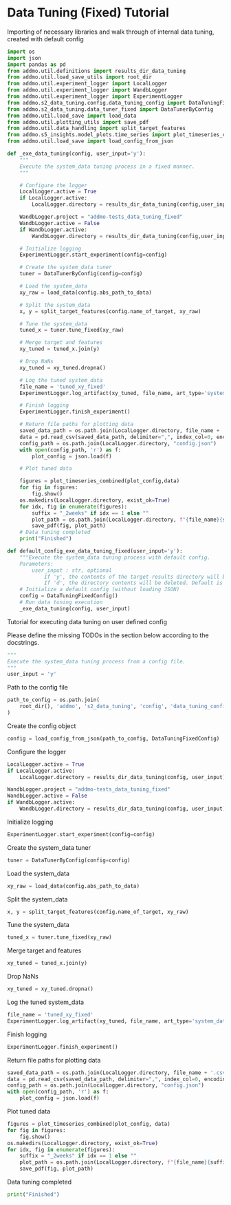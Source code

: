 
# Data Tuning (Fixed) Tutorial

Importing of necessary libraries and walk through of internal data tuning, created with default config

```python
import os
import json
import pandas as pd
from addmo.util.definitions import results_dir_data_tuning
from addmo.util.load_save_utils import root_dir
from addmo.util.experiment_logger import LocalLogger
from addmo.util.experiment_logger import WandbLogger
from addmo.util.experiment_logger import ExperimentLogger
from addmo.s2_data_tuning.config.data_tuning_config import DataTuningFixedConfig
from addmo.s2_data_tuning.data_tuner_fixed import DataTunerByConfig
from addmo.util.load_save import load_data
from addmo.util.plotting_utils import save_pdf
from addmo.util.data_handling import split_target_features
from addmo.s5_insights.model_plots.time_series import plot_timeseries_combined
from addmo.util.load_save import load_config_from_json

def _exe_data_tuning(config, user_input='y'):
    """
    Execute the system_data tuning process in a fixed manner.
    """

    # Configure the logger
    LocalLogger.active = True
    if LocalLogger.active:
        LocalLogger.directory = results_dir_data_tuning(config,user_input)

    WandbLogger.project = "addmo-tests_data_tuning_fixed"
    WandbLogger.active = False
    if WandbLogger.active:
        WandbLogger.directory = results_dir_data_tuning(config,user_input)

    # Initialize logging
    ExperimentLogger.start_experiment(config=config)

    # Create the system_data tuner
    tuner = DataTunerByConfig(config=config)

    # Load the system_data
    xy_raw = load_data(config.abs_path_to_data)

    # Split the system_data
    x, y = split_target_features(config.name_of_target, xy_raw)

    # Tune the system_data
    tuned_x = tuner.tune_fixed(xy_raw)

    # Merge target and features
    xy_tuned = tuned_x.join(y)

    # Drop NaNs
    xy_tuned = xy_tuned.dropna()

    # Log the tuned system_data
    file_name = 'tuned_xy_fixed'
    ExperimentLogger.log_artifact(xy_tuned, file_name, art_type='system_data')

    # Finish logging
    ExperimentLogger.finish_experiment()

    # Return file paths for plotting data
    saved_data_path = os.path.join(LocalLogger.directory, file_name + '.csv')
    data = pd.read_csv(saved_data_path, delimiter=",", index_col=0, encoding="latin1", header=0)
    config_path = os.path.join(LocalLogger.directory, "config.json")
    with open(config_path, 'r') as f:
        plot_config = json.load(f)

    # Plot tuned data

    figures = plot_timeseries_combined(plot_config,data)
    for fig in figures:
        fig.show()
    os.makedirs(LocalLogger.directory, exist_ok=True)
    for idx, fig in enumerate(figures):
        suffix = "_2weeks" if idx == 1 else ""
        plot_path = os.path.join(LocalLogger.directory, f"{file_name}{suffix}")
        save_pdf(fig, plot_path)
    # Data tuning completed
    print("Finished")

def default_config_exe_data_tuning_fixed(user_input='y'):
    """Execute the system_data tuning process with default config.
    Parameters:
        user_input : str, optional
            If 'y', the contents of the target results directory will be overwritten.
            If 'd', the directory contents will be deleted. Default is 'y'."""
    # Initialize a default config (without loading JSON)
    config = DataTuningFixedConfig()
    # Run data tuning execution
    _exe_data_tuning(config, user_input)
```

Tutorial for executing data tuning on user defined config

Please define the missing TODOs in the section below according to the docstrings.

```python
"""
Execute the system_data tuning process from a config file.
"""
user_input = 'y'
```

Path to the config file

```python
path_to_config = os.path.join(
    root_dir(), 'addmo', 's2_data_tuning', 'config', 'data_tuning_config.json'
)
```

Create the config object

```python
config = load_config_from_json(path_to_config, DataTuningFixedConfig)
```

Configure the logger

```python
LocalLogger.active = True
if LocalLogger.active:
    LocalLogger.directory = results_dir_data_tuning(config, user_input)

WandbLogger.project = "addmo-tests_data_tuning_fixed"
WandbLogger.active = False
if WandbLogger.active:
    WandbLogger.directory = results_dir_data_tuning(config, user_input)
```

Initialize logging

```python
ExperimentLogger.start_experiment(config=config)
```

Create the system_data tuner

```python
tuner = DataTunerByConfig(config=config)
```

Load the system_data

```python
xy_raw = load_data(config.abs_path_to_data)
```

Split the system_data

```python
x, y = split_target_features(config.name_of_target, xy_raw)
```

Tune the system_data

```python
tuned_x = tuner.tune_fixed(xy_raw)
```

Merge target and features

```python
xy_tuned = tuned_x.join(y)
```

Drop NaNs

```python
xy_tuned = xy_tuned.dropna()
```

Log the tuned system_data

```python
file_name = 'tuned_xy_fixed'
ExperimentLogger.log_artifact(xy_tuned, file_name, art_type='system_data')
```

Finish logging

```python
ExperimentLogger.finish_experiment()
```

Return file paths for plotting data

```python
saved_data_path = os.path.join(LocalLogger.directory, file_name + '.csv')
data = pd.read_csv(saved_data_path, delimiter=",", index_col=0, encoding="latin1", header=0)
config_path = os.path.join(LocalLogger.directory, "config.json")
with open(config_path, 'r') as f:
    plot_config = json.load(f)
```

Plot tuned data

```python
figures = plot_timeseries_combined(plot_config, data)
for fig in figures:
    fig.show()
os.makedirs(LocalLogger.directory, exist_ok=True)
for idx, fig in enumerate(figures):
    suffix = "_2weeks" if idx == 1 else ""
    plot_path = os.path.join(LocalLogger.directory, f"{file_name}{suffix}")
    save_pdf(fig, plot_path)
```

Data tuning completed

```python
print("Finished")
```
